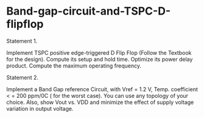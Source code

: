 # Band-gap-circuit-and-TSPC-D-flipflop
Statement 1. 

Implement TSPC positive edge-triggered D Flip Flop (Follow the Textbook for the design). Compute its setup and hold time. Optimize its power delay product. Compute the maximum operating frequency.

Statement 2. 

Implement a Band Gap reference Circuit, with Vref = 1.2 V, Temp. coefficient < = 200 ppm/0C ( for the worst case). You can use any topology of your choice. Also, show Vout vs. VDD and minimize the effect of supply voltage variation in output voltage.
